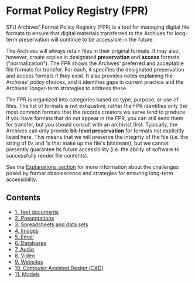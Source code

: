 # Format Policy Registry (FPR)
SFU Archives' Format Policy Registry (FPR) is a tool for managing digital file formats to ensure that digital materials transferred to the Archives for long-term preservation will continue to be accessible in the future.

The Archives will always retain files in their original formats. It may also, however, create copies in designated **preservation** and **access** formats ("normalization"). The FPR shows the Archives' preferred and acceptable file formats for transfer. For each, it specifies the designated preservation and access formats if they exist. It also provides notes explaining the Archives' policy choices, and it identifies gaps in current practice and the Archives' longer-term strategies to address these.

The FPR is organized into categories based on type, purpose, or use of files. The list of formats is not exhaustive, rather the FPR identifies only the most common formats that the records creators we serve tend to produce. If you have formats that do not appear in the FPR, you can still send them for transfer, but you should consult with an archivist first. Typically, the Archives can only provide **bit-level preservation** for formats not explicitly listed here. This means that we will preserve the integrity of the file (i.e. the string of 0s and 1s that make up the file's bitstream), but we cannot presently guarantee its future accessibility (i.e. the ability of software to successfully render file contents).

See the [Explanations section](explanations/00-introduction.md) for more information about the challenges posed by format obsolescence and strategies for ensuring long-term accessibility.

## Contents
- [1. Text documents](fpr/01-text-documents.md)
- [2. Presentations](fpr/02-presentations.md)
- [3. Spreadsheets and data sets](fpr/03-spreadsheets-datasets.md)
- [4. Images](fpr/04-images.md)
- [5. Email](fpr/05-email.md)
- [6. Databases](fpr/06-databases.md)
- [7. Audio](fpr/07-audio.md)
- [8. Video](fpr/08-video.md)
- [9. Websites](fpr/09-websites.md)
- [10. Computer Assisted Design (CAD)](fpr/10-cad.md)
- [11. Models](fpr/11-models.md)
